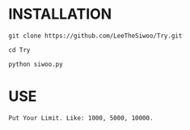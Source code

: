 # INSTALLATION
```
git clone https://github.com/LeeTheSiwoo/Try.git
```

```
cd Try
```

```
python siwoo.py
```

# USE
``
Put Your Limit. Like: 1000, 5000, 10000.
``
